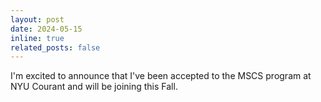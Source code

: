 ```yaml
---
layout: post
date: 2024-05-15 
inline: true
related_posts: false
---
```


I'm excited to announce that I've been accepted to the MSCS program at NYU Courant and will be joining this Fall.
